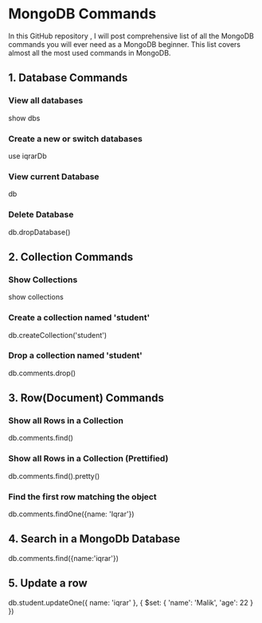 # MongoDB Commands
In this GitHub repository , I will post comprehensive list of all the MongoDB commands you will ever need as a MongoDB beginner. This list covers almost all the most used commands in MongoDB.


## 1. Database Commands
### View all databases
show dbs

### Create a new or switch databases 
use iqrarDb

### View current Database
db

### Delete Database 
db.dropDatabase()

## 2. Collection Commands
### Show Collections
show collections

### Create a collection named 'student'
db.createCollection('student')

### Drop a collection named 'student'
db.comments.drop()

## 3. Row(Document) Commands
### Show all Rows in a Collection 
db.comments.find()

### Show all Rows in a Collection (Prettified)
db.comments.find().pretty()

### Find the first row matching the object
db.comments.findOne({name: 'Iqrar'})

## 4. Search in a MongoDb Database
db.comments.find({name:'iqrar'})

## 5. Update a row
db.student.updateOne({ name: 'iqrar' }, { $set: { 'name': 'Malik', 'age': 22 } })










